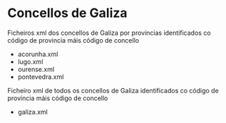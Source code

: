 # Concellos de Galiza
Ficheiros xml dos concellos de Galiza por provincias identificados co código de provincia máis código de concello
- acorunha.xml
- lugo.xml
- ourense.xml
- pontevedra.xml

Ficheiro xml de todos os concellos de Galiza identificados co código de provincia máis código de concello
- galiza.xml
